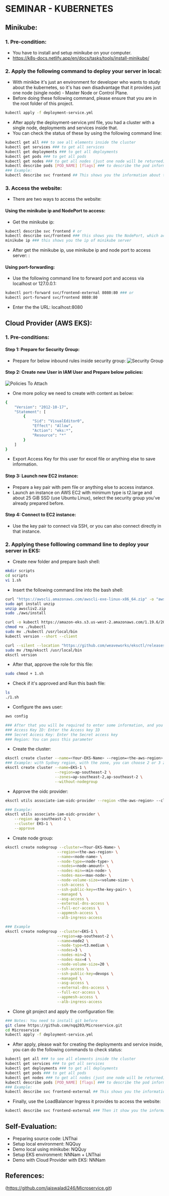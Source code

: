 # SEMINAR - KUBERNETES
## Minikube: 
### 1. Pre-condition: 
- You have to install and setup minikube on your computer.
- https://k8s-docs.netlify.app/en/docs/tasks/tools/install-minikube/

### 2. Apply the following command to deploy your server in local:
- With minikbe it's just an environment for developer who wants to study about the kubernetes, so it's has own disadvantage that it provides just one node (single node) - Master Node or Control Plane.
- Before doing these following command, please ensure that you are in the root folder of this project.
```bash 
kubectl apply -f deployment-service.yml
```
- After apply the deployment-service.yml file, you had a cluster with a single node, deployments and services inside that.
- You can check the status of these by using the following command line:
```bash
kubectl get all ### to see all elements inside the cluster
kubectl get services ### to get all services
kubectl get deployments ### to get all deployments
kubectl get pods ### to get all pods
kubectl get nodes ### to get all nodes (just one node will be returned)
kubectl describe pods [POD_NAME] [flags] ### to describe the pod information, you can also do it with service and deployment.
### Example: 
kubectl describe svc frontend ## This shows you the information about the frontend service, inside this you can check the NodePort, Port, and TargetPort of this service
```

### 3. Access the website:
- There are two ways to access the website:
#### Using the minikube ip and NodePort to access:
- Get the minikube ip:
```bash
kubectl describe svc frontend # or
kubectl describe svc/frontend ### this shows you the NodePort, which accepts the client can access through inside the cluster with this port.
minikube ip ### this shows you the ip of minikube server
```
- After get the minikube ip, use minikube ip and node port to access server: <minikube-ip>:<node-port>
#### Using port-forwarding:
- Use the following command line to forward port and access via localhost or 127.0.0.1:
```bash
kubectl port-forward svc/frontend-external 8080:80 ### or
kubectl port-forward svc/frontend 8080:80
```
- Enter the the URL: localhost:8080

## Cloud Provider (AWS EKS):
### 1. Pre-conditions:
#### Step 1: Prepare for Security Group: 
- Prepare for below inbound rules inside security group:
![Security Group](https://github.com/nqq203/Microservice/blob/main/security-group.jpg)

#### Step 2: Create new User in IAM User and Prepare below policies:
![Policies To Attach](https://github.com/nqq203/Microservice/blob/main/Policies.png)
- One more policy we need to create with content as below:
```bash
{
    "Version": "2012-10-17",
    "Statement": [
        {
            "Sid": "VisualEditor0",
            "Effect": "Allow",
            "Action": "eks:*",
            "Resource": "*"
        }
    ]
}
```
- Export Access Key for this user for excel file or anything else to save information.

#### Step 3: Launch new EC2 instance:
- Prepare a key pair with pem file or anything else to access instance.
- Launch an instance on AWS EC2 with minimum type is t2.large and about 25 GiB SSD (use Ubuntu Linux), select the security group you've already prepared before.

#### Step 4: Connect to EC2 instance:
- Use the key pair to connect via SSH, or you can also connect directly in that instance.

### 2. Applying these folllowing command line to deploy your server in EKS:
- Create new folder and prepare bash shell:
```bash
mkdir scripts
cd scripts
vi 1.sh
```

- Insert the following command line into the bash shell:
```bash
curl "https://awscli.amazonaws.com/awscli-exe-linux-x86_64.zip" -o "awscliv2.zip"
sudo apt install unzip
unzip awscliv2.zip
sudo ./aws/install

curl -o kubectl https://amazon-eks.s3.us-west-2.amazonaws.com/1.19.6/2021-01-05/bin/linux/amd64/kubectl
chmod +x ./kubectl
sudo mv ./kubectl /usr/local/bin
kubectl version --short --client

curl --silent --location "https://github.com/weaveworks/eksctl/releases/latest/download/eksctl_$(uname -s)_amd64.tar.gz" | tar xz -C /tmp
sudo mv /tmp/eksctl /usr/local/bin
eksctl version
```

- After that, approve the role for this file:
```bash
sudo chmod + 1.sh
```

- Check if it's approved and Run this bash file:
```bash
ls
./1.sh
```

- Configure the aws user:
```bash
aws config

### After that you will be required to enter some information, and you just need to enter two per three 3 parameters it requires
### Access Key ID: Enter the Access key ID
### Secret Access Key: Enter the Secret access key
### Region: You can pass this parameter
```

- Create the cluster: 
```bash
eksctl create cluster --name=<Your-EKS-Name> --region=<the-aws-region> --zones=<the-aws-zone-a>,<the-aws-zone-b> --without-nodegroup
### Example: with Sydney region, with the zone, you can choose 2 or 3 zones.
eksctl create cluster --name=EKS-1 \
                      --region=ap-southeast-2 \
                      --zones=ap-southeast-2,ap-southeast-2 \
                      --without-nodegroup
```

- Approve the oidc provider:
```bash
eksctl utils associate-iam-oidc-provider --region <the-aws-region> --cluster <Your-EKS-Name> --approve

### Example: 
eksctl utils associate-iam-oidc-provider \
    --region ap-southeast-2 \
    --cluster EKS-1 \
    --approve
```

- Create node group:
```bash
eksctl create nodegroup --cluster=<Your-EKS-Name> \
                       --region=<the-aws-region> \
                       --name=<node-name> \
                       --node-type=<node-type> \
                       --nodes=<node-amount> \
                       --nodes-min=<min-node> \
                       --nodes-max=<max-node> \
                       --node-volume-size=<volume-size> \
                       --ssh-access \
                       --ssh-public-key=<the-key-pair> \
                       --managed \
                       --asg-access \
                       --external-dns-access \
                       --full-ecr-access \
                       --appmesh-access \
                       --alb-ingress-access

### Example
eksctl create nodegroup --cluster=EKS-1 \
                       --region=ap-southeast-2 \
                       --name=node2 \
                       --node-type=t3.medium \
                       --nodes=3 \
                       --nodes-min=2 \
                       --nodes-max=4 \
                       --node-volume-size=20 \
                       --ssh-access \
                       --ssh-public-key=devops \
                       --managed \
                       --asg-access \
                       --external-dns-access \
                       --full-ecr-access \
                       --appmesh-access \
                       --alb-ingress-access
```

- Clone git project and apply the configuration file:
```bash
### Notes: You need to install git before
git clone https://github.com/nqq203/Microservice.git
cd Microservice
kubectl apply -f deployment-service.yml
```

- After apply, please wait for creating the deployments and service inside, you can do the following commands to check status: 
```bash
kubectl get all ### to see all elements inside the cluster
kubectl get services ### to get all services
kubectl get deployments ### to get all deployments
kubectl get pods ### to get all pods
kubectl get nodes ### to get all nodes (just one node will be returned)
kubectl describe pods [POD_NAME] [flags] ### to describe the pod information, you can also do it with service and deployment.
### Example: 
kubectl describe svc frontend-external ## This shows you the information about the frontend service, inside this you can check the NodePort, Port, and TargetPort of this service
```

- Finally, use the LoadBalancer Ingress it provides to access the website:
```bash
kubectl describe svc frontend-external ### Then it show you the information including the LoadBalancer Ingress
```

## Self-Evaluation: 
- Preparing source code: LNThai
- Setup local environment: NQQuy
- Demo local using minikube: NQQuy
- Setup EKS environment: NNNam + LNThai
- Demo with Cloud Provider with EKS: NNNam 


## References: 
(https://github.com/jaiswaladi246/Microservice.git)